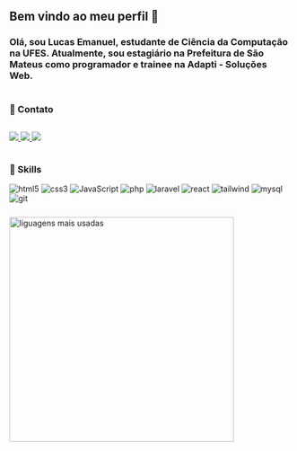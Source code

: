 <h2><strong>Bem vindo ao meu perfil 👋</strong></h2>

<h3>
    Olá, sou <strong>Lucas Emanuel</strong>, estudante de <strong>Ciência da Computação</strong> na <strong>UFES</strong>. 
    Atualmente, sou estagiário na <strong>Prefeitura de São Mateus</strong> como programador e trainee na <strong>Adapti - Soluções Web</strong>.
</h3>


#

<h3><strong>📱 Contato</strong></h3>
<p style="display: inline-block; margin-bottom:15px">
    <a href="mailto:lucaslopeslll412@gmail.com" target="_blank">
        <img src="https://img.shields.io/badge/Gmail-D14836?style=for-the-badge&logo=gmail&logoColor=white">
    </a>
    <a href="https://www.linkedin.com/in/lucas-lopes-306218206/" target="_blank">
        <img src="https://img.shields.io/badge/LinkedIn-0077B5?style=for-the-badge&logo=linkedin&logoColor=white">
    </a>
    <a href="https://t.me/LucasELopes" target="_blank">
        <img src="https://img.shields.io/badge/Telegram-2CA5E0?style=for-the-badge&logo=telegram&logoColor=white">
    </a>
</p>

<h3>🥷 Skills</h3>
<div style="margin-bottom:25px">
    <a>
        <img alt="html5" src="https://img.shields.io/badge/HTML5-E34F26?style=for-the-badge&logo=html5&logoColor=white">
    </a>
    <a>
        <img alt="css3" src="https://img.shields.io/badge/CSS3-1572B6?style=for-the-badge&logo=css3&logoColor=white">
    </a>
    <a>
        <img alt="JavaScript" src="https://img.shields.io/badge/JavaScript-F7DF1E?style=for-the-badge&logo=javascript&logoColor=black">
    </a>
    <a>
        <img alt="php" src="https://img.shields.io/badge/PHP-777BB4?style=for-the-badge&logo=php&logoColor=white">
    </a>
    <a>
        <img alt="laravel" src="https://img.shields.io/badge/Laravel-FF2D20?style=for-the-badge&logo=laravel&logoColor=white">
    </a>
    <a>
        <img alt ="react" src="https://img.shields.io/badge/-ReactJs-61DAFB?logo=react&logoColor=white&style=for-the-badge">
    </a>
    <a>
        <img alt="tailwind" src="https://img.shields.io/badge/Tailwind_CSS-38B2AC?style=for-the-badge&logo=tailwind-css&logoColor=white">
    </a>
    <a>
        <img alt="mysql" src="https://img.shields.io/badge/MySQL-00000F?style=for-the-badge&logo=mysql&logoColor=white">
    </a>
    <a>
        <img alt="git" src="https://img.shields.io/badge/GIT-E44C30?style=for-the-badge&logo=git&logoColor=white">
    </a>
    
</div>

<a href="https://github.com/LucasELopes"><img src="https://github-readme-stats.vercel.app/api/top-langs/?username=LucasELopes&hide=html&layout=compact&theme=tokyonight" alt="liguagens mais usadas"  width="400px" min-width="300px"></a>
